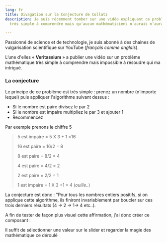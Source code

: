 ```yaml
---
lang: fr
title: Divagation sur la Conjecture de Collatz
description: Je suis récemment tomber sur une vidéo expliquant ce problème mathématique
  très simple à comprendre mais qu'aucun mathématiciens n'aurais n'aurais résolut.

---
```

Passionné de science et de technologie, je suis abonné à des chaines de vulgarisation scientifique sur YouTube (_français comme anglais_).

L’une d'elles « **Veritassium** » a publier une vidéo sur un problème mathématique très simple à comprendre mais impossible à résoudre qui ma intrigué.

### La conjecture

Le principe de ce problème est très simple : prenez un nombre (n'importe lequel) puis appliquer l'algorithme suivant dessus :

* Si le nombre est paire divisez le par 2
* Si le nombre est impaire multipliez le par 3 et ajouter 1
* Recommencez

Par exemple prenons le chiffre 5

> 5 est impaire = 5 X 3 + 1 =16
>
> 16 est paire = 16/2 = 8
>
> 8 est paire = 8/2 = 4
>
> 4 est paire = 4/2 = 2
>
> 2 est paire = 2/2 = 1
>
> 1 est impaire = 1 X 3 +1 = 4 (_ouille.._)

La conjecture est donc : "Pour tous les nombres entiers positifs, si on applique cette algorithme, ils finiront invariablement par boucler sur ces trois derniers résultats (4 -> 2 -> 1-> 4 etc..).

A fin de tester de façon plus visuel cette affirmation, j'ai donc créer ce composant :

<projects-collatz-conjecture></projects-collatz-conjecture>

Il suffit de sélectionner une valeur sur le slider et regarder la magie des mathématique ce déroulé